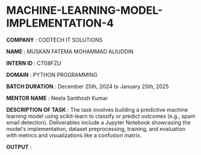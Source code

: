 # MACHINE-LEARNING-MODEL-IMPLEMENTATION-4

**COMPANY** : CODTECH IT SOLUTIONS

**NAME** : MUSKAN FATEMA MOHAMMAD ALIUDDIN

**INTERN ID** : CT08FZU

**DOMAIN** : PYTHON PROGRAMMING

**BATCH DURATION** : December 25th, 2024 to January 25th, 2025

**MENTOR NAME** : Neela Santhosh Kumar

**DESCRIPTION OF TASK** : The task involves building a predictive machine learning model using scikit-learn to classify or predict outcomes (e.g., spam email detection). Deliverables include a Jupyter Notebook showcasing the model's implementation, dataset preprocessing, training, and evaluation with metrics and visualizations like a confusion matrix.

**OUTPUT** :
